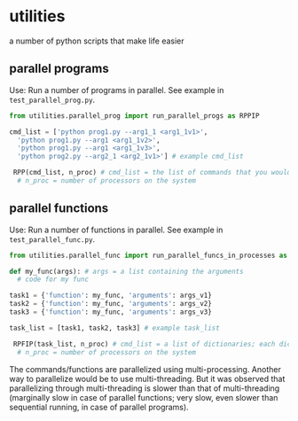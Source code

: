 # utilities
a number of python scripts that make life easier

parallel programs
-----------------
Use: Run a number of programs in parallel. See example in `test_parallel_prog.py`.
```python
from utilities.parallel_prog import run_parallel_progs as RPPIP

cmd_list = ['python prog1.py --arg1_1 <arg1_1v1>',
  'python prog1.py --arg1 <arg1_1v2>',
  'python prog1.py --arg1 <arg1_1v3>',
  'python prog2.py --arg2_1 <arg2_1v1>'] # example cmd_list

 RPP(cmd_list, n_proc) # cmd_list = the list of commands that you would have run on the command line
  # n_proc = number of processors on the system
```

parallel functions
------------------
Use: Run a number of functions in parallel. See example in `test_parallel_func.py`.
```python
from utilities.parallel_func import run_parallel_funcs_in_processes as RPFIP

def my_func(args): # args = a list containing the arguments
  # code for my func

task1 = {'function': my_func, 'arguments': args_v1}
task2 = {'function': my_func, 'arguments': args_v2}
task3 = {'function': my_func, 'arguments': args_v3}

task_list = [task1, task2, task3] # example task_list

 RPFIP(task_list, n_proc) # cmd_list = a list of dictionaries; each dictionaty has a function and its arguments
  # n_proc = number of processors on the system
```

The commands/functions are parallelized using multi-processing. Another way to parallelize would be to use multi-threading. But it was observed that parallelizing through multi-threading is slower than that of multi-threading (marginally slow in case of parallel functions; very slow, even slower than sequential running, in case of parallel programs).
